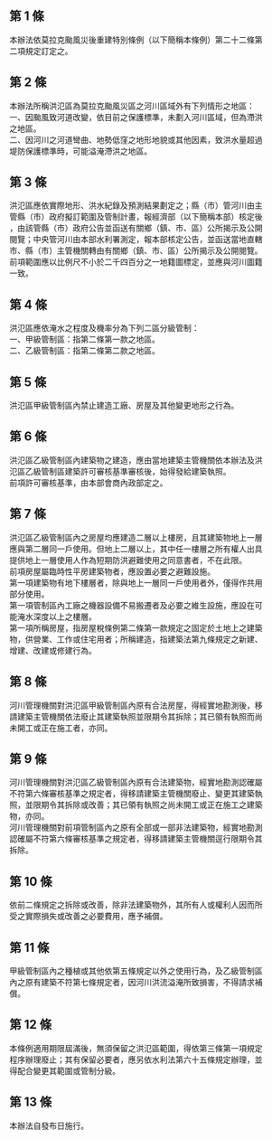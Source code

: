 第 1 條
-------
本辦法依莫拉克颱風災後重建特別條例（以下簡稱本條例）第二十二條第  
二項規定訂定之。

第 2 條
-------
本辦法所稱洪氾區為莫拉克颱風災區之河川區域外有下列情形之地區：  
一、因颱風致河道改變，依目前之保護標準，未劃入河川區域，但為滯洪  
    之地區。  
二、因河川之河道彎曲、地勢低窪之地形地貌或其他因素，致洪水量超過  
    堤防保護標準時，可能溢淹滯洪之地區。

第 3 條
-------
洪氾區應依實際地形、洪水紀錄及預測結果劃定之；縣（市）管河川由主  
管縣（市）政府擬訂範圍及管制計畫，報經濟部（以下簡稱本部）核定後  
，由該管縣（市）政府公告並函送有關鄉（鎮、市、區）公所揭示及公開  
閱覽；中央管河川由本部水利署測定，報本部核定公告，並函送當地直轄  
市、縣（市）主管機關轉由有關鄉（鎮、市、區）公所揭示及公開閱覽。  
前項範圍應以比例尺不小於二千四百分之一地籍圖標定，並應與河川圖籍  
一致。

第 4 條
-------
洪氾區應依淹水之程度及機率分為下列二區分級管制：  
一、甲級管制區：指第二條第一款之地區。  
二、乙級管制區：指第二條第二款之地區。

第 5 條
-------
洪氾區甲級管制區內禁止建造工廠、房屋及其他變更地形之行為。

第 6 條
-------
洪氾區乙級管制區內建築物之建造，應由當地建築主管機關依本辦法及洪  
氾區乙級管制區建築許可審核基準審核後，始得發給建築執照。  
前項許可審核基準，由本部會商內政部定之。

第 7 條
-------
洪氾區乙級管制區內之房屋均應建造二層以上樓房，且其建築物地上一層  
應與第二層同一戶使用。但地上二層以上，其中任一樓層之所有權人出具  
提供地上一層使用人作為短期防洪避難使用之同意書者，不在此限。  
前項房屋屬臨時性平房建築物者，應設置必要之避難設施。  
第一項建築物有地下樓層者，除與地上一層同一戶使用者外，僅得作共用  
部分使用。  
第一項管制區內工廠之機器設備不易搬遷者及必要之維生設施，應設在可  
能淹水深度以上之樓層。  
第一項所稱房屋，指房屋稅條例第二條第一款規定之固定於土地上之建築  
物，供營業、工作或住宅用者；所稱建造，指建築法第九條規定之新建、  
增建、改建或修建行為。

第 8 條
-------
河川管理機關對洪氾區甲級管制區內原有合法房屋，得經實地勘測後，移  
請建築主管機關依法廢止其建築執照並限期令其拆除；其已領有執照而尚  
未開工或正在施工者，亦同。

第 9 條
-------
河川管理機關對洪氾區乙級管制區內原有合法建築物，經實地勘測認確屬  
不符第六條審核基準之規定者，得移請建築主管機關廢止、變更其建築執  
照，並限期令其拆除或改善；其已領有執照之尚未開工或正在施工之建築  
物，亦同。  
河川管理機關對前項管制區內之原有全部或一部非法建築物，經實地勘測  
認確屬不符第六條審核基準之規定者，得移請建築主管機關逕行限期令其  
拆除。

第 10 條
--------
依前二條規定之拆除或改善，除非法建築物外，其所有人或權利人因而所  
受之實際損失或改善之必要費用，應予補償。

第 11 條
--------
甲級管制區內之種植或其他依第五條規定以外之使用行為，及乙級管制區  
內之原有建築不符第七條規定者，因河川洪流溢淹所致損害，不得請求補  
償。

第 12 條
--------
本條例適用期限屆滿後，無須保留之洪氾區範圍，得依第三條第一項規定  
程序辦理廢止；其有保留必要者，應另依水利法第六十五條規定辦理，並  
得配合變更其範圍或管制分級。

第 13 條
--------
本辦法自發布日施行。

